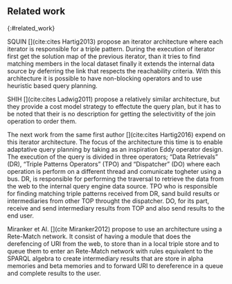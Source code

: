## Related work
{:#related_work}

SQUIN [](cite:cites Hartig2013) propose an iterator architecture where each iterator is responsible for a triple pattern.
During the execution of iterator first get the solution map of the previous iterator, 
than it tries to find matching members in the local dataset finally it extends the internal data source by deferring the link that respects the
reachability criteria. With this architecture it is possible to have non-blocking operators and to use heuristic based query planning.

SHIH [](cite:cites Ladwig2011) propose a relatively similar architecture, but they provide a cost model strategy to effectute the query plan, 
but it has to be noted that their is no description for getting the selectivitity of the join operation to order them.

The next work from the same first author [](cite:cites Hartig2016) expend on this iterator architecture.
The focus of the architecture this time is to enable adaptative query planning by taking as an inspiration Eddy operator design.
The execution of the query is divided in three operators; <q>Data Retrievals</q> (DR), <q>Triple Patterns Operators</q> (TPO) and <q>Dispatcher</q> (DO)
where each operation is perform on a different thread and comunicate togheter using a bus.
DR, is responsible for performing the traversal to retrieve the data from 
the web to the internal query engine data source. 
TPO who is responsible for finding matching triple patterns received from DR, sand build results or intermediaries from other TOP throught the dispatcher.
DO, for its part, receive and send intermediary results from TOP and also send results to the end user.

Miranker et Al. [](cite Miranker2012) propose to use an architecture using a Rete-Match network. 
It consist of having a module that does the derefencing of URI from the web, to store than in a local triple store and to queue them to
enter an Rete-Match network with rules equivalent to the SPARQL algebra to create intermediary results that are store in alpha memories and beta memories and
to forward URI to dereference in a queue and complete results to the user.